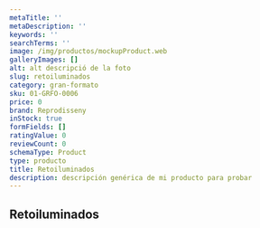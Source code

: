 ```yaml
---
metaTitle: ''
metaDescription: ''
keywords: ''
searchTerms: ''
image: /img/productos/mockupProduct.web
galleryImages: []
alt: alt descripció de la foto
slug: retoiluminados
category: gran-formato
sku: 01-GRFO-0006
price: 0
brand: Reprodisseny
inStock: true
formFields: []
ratingValue: 0
reviewCount: 0
schemaType: Product
type: producto
title: Retoiluminados
description: descripción genérica de mi producto para probar
---
```

## Retoiluminados
